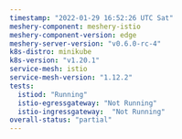 ```yaml
---
timestamp: "2022-01-29 16:52:26 UTC Sat"
meshery-component: meshery-istio
meshery-component-version: edge
meshery-server-version: "v0.6.0-rc-4"
k8s-distro: minikube
k8s-version: "v1.20.1"
service-mesh: istio
service-mesh-version: "1.12.2"
tests:
  istiod: "Running"
  istio-egressgateway: "Not Running"
  istio-ingressgateway:  "Not Running"
overall-status: "partial"
---
```

